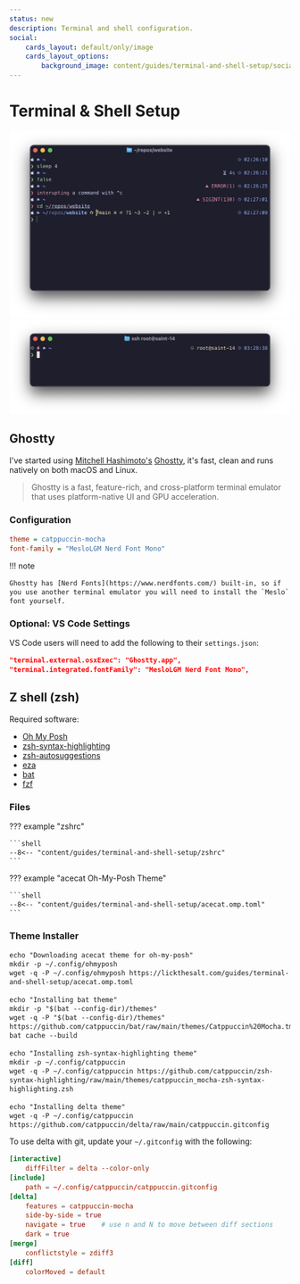 ```yaml
---
status: new
description: Terminal and shell configuration.
social:
    cards_layout: default/only/image
    cards_layout_options:
        background_image: content/guides/terminal-and-shell-setup/social_card.png
---
```


# Terminal & Shell Setup

![Ghostty with zsh and acecat theme](terminal-and-shell-setup/zsh_screenshot_1.png)
![Ghostty with zsh and acecat theme, remote and root](terminal-and-shell-setup/zsh_screenshot_2.png)

## Ghostty

I've started using [Mitchell Hashimoto's](https://mitchellh.com/) [Ghostty](https://ghostty.org/), it's fast, clean and runs natively on both macOS and Linux.

> Ghostty is a fast, feature-rich, and cross-platform terminal emulator that uses platform-native UI and GPU acceleration.

### Configuration

```ini
theme = catppuccin-mocha
font-family = "MesloLGM Nerd Font Mono"
```

!!! note

    Ghostty has [Nerd Fonts](https://www.nerdfonts.com/) built-in, so if you use another terminal emulator you will need to install the `Meslo` font yourself.

### Optional: VS Code Settings

VS Code users will need to add the following to their `settings.json`:

```json
"terminal.external.osxExec": "Ghostty.app",
"terminal.integrated.fontFamily": "MesloLGM Nerd Font Mono",
```

## Z shell (zsh)

Required software:

- [Oh My Posh](https://ohmyposh.dev)
- [zsh-syntax-highlighting](https://github.com/zsh-users/zsh-syntax-highlighting)
- [zsh-autosuggestions](https://github.com/zsh-users/zsh-autosuggestions)
- [eza](https://github.com/eza-community/eza)
- [bat](https://github.com/sharkdp/bat)
- [fzf](https://github.com/junegunn/fzf)

### Files

??? example "zshrc"

    ```shell
    --8<-- "content/guides/terminal-and-shell-setup/zshrc"
    ```

??? example "acecat Oh-My-Posh Theme"

    ```shell
    --8<-- "content/guides/terminal-and-shell-setup/acecat.omp.toml"
    ```

### Theme Installer

```shell
echo "Downloading acecat theme for oh-my-posh"
mkdir -p ~/.config/ohmyposh
wget -q -P ~/.config/ohmyposh https://lickthesalt.com/guides/terminal-and-shell-setup/acecat.omp.toml

echo "Installing bat theme"
mkdir -p "$(bat --config-dir)/themes"
wget -q -P "$(bat --config-dir)/themes" https://github.com/catppuccin/bat/raw/main/themes/Catppuccin%20Mocha.tmTheme
bat cache --build

echo "Installing zsh-syntax-highlighting theme"
mkdir -p ~/.config/catppuccin
wget -q -P ~/.config/catppuccin https://github.com/catppuccin/zsh-syntax-highlighting/raw/main/themes/catppuccin_mocha-zsh-syntax-highlighting.zsh

echo "Installing delta theme"
wget -q -P ~/.config/catppuccin https://github.com/catppuccin/delta/raw/main/catppuccin.gitconfig
```

To use delta with git, update your `~/.gitconfig` with the following:

```toml
[interactive]
    diffFilter = delta --color-only
[include]
    path = ~/.config/catppuccin/catppuccin.gitconfig
[delta]
    features = catppuccin-mocha
    side-by-side = true
    navigate = true    # use n and N to move between diff sections
    dark = true
[merge]
    conflictstyle = zdiff3
[diff]
    colorMoved = default
```
